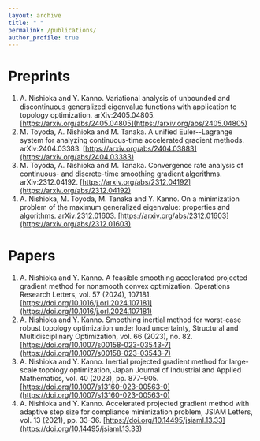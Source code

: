 ```yaml
---
layout: archive
title: " "
permalink: /publications/
author_profile: true
---
```


<!-- 
Preprint
======
 -->

Preprints
======
1. A. Nishioka and Y. Kanno. Variational analysis of unbounded and discontinuous generalized eigenvalue functions with application to topology optimization. arXiv:2405.04805.
 [https://arxiv.org/abs/2405.04805](https://arxiv.org/abs/2405.04805)
1. M. Toyoda, A. Nishioka and M. Tanaka. A unified Euler--Lagrange system for analyzing continuous-time accelerated gradient methods. arXiv:2404.03383.
 [https://arxiv.org/abs/2404.03883](https://arxiv.org/abs/2404.03383)
1. M. Toyoda, A. Nishioka and M. Tanaka. Convergence rate analysis of continuous- and discrete-time smoothing gradient algorithms. arXiv:2312.04192. 
 [https://arxiv.org/abs/2312.04192](https://arxiv.org/abs/2312.04192)
1. A. Nishioka, M. Toyoda, M. Tanaka and Y. Kanno. On a minimization problem of the maximum generalized eigenvalue: properties and algorithms. arXiv:2312.01603. 
 [https://arxiv.org/abs/2312.01603](https://arxiv.org/abs/2312.01603)

Papers
======
1. A. Nishioka and Y. Kanno. A feasible smoothing accelerated projected gradient method for nonsmooth convex optimization. Operations Research Letters, vol. 57 (2024), 107181. [https://doi.org/10.1016/j.orl.2024.107181](https://doi.org/10.1016/j.orl.2024.107181)
1. A. Nishioka and Y. Kanno. Smoothing inertial method for worst-case robust topology optimization under load uncertainty, Structural and Multidisciplinary Optimization, vol. 66 (2023), no. 82. [https://doi.org/10.1007/s00158-023-03543-7](https://doi.org/10.1007/s00158-023-03543-7)
1. A. Nishioka and Y. Kanno. Inertial projected gradient method for large-scale topology optimization, Japan Journal of Industrial and Applied Mathematics, vol. 40 (2023), pp. 877–905. [https://doi.org/10.1007/s13160-023-00563-0](https://doi.org/10.1007/s13160-023-00563-0)
1. A. Nishioka and Y. Kanno. Accelerated projected gradient method with adaptive step size for compliance minimization problem, JSIAM Letters, vol. 13 (2021), pp. 33-36. [https://doi.org/10.14495/jsiaml.13.33](https://doi.org/10.14495/jsiaml.13.33)

<!-- 
Proceedings
======
 -->
